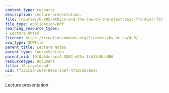 ```yaml
---
content_type: resource
description: Lecture presentation.
file: /courses/6-805-ethics-and-the-law-on-the-electronic-frontier-fall-2005/ff32215ac6498e653a6f4f1d7ddce63c_l6_crypto.pdf
file_type: application/pdf
learning_resource_types:
- Lecture Notes
license: https://creativecommons.org/licenses/by-nc-sa/4.0/
ocw_type: OCWFile
parent_title: Lecture Notes
parent_type: CourseSection
parent_uid: 19f0a64c-acc4-5262-e25a-1fb3549cb986
resourcetype: Document
title: l6_crypto.pdf
uid: ff32215a-c649-8e65-3a6f-4f1d7ddce63c
---
```

Lecture presentation.